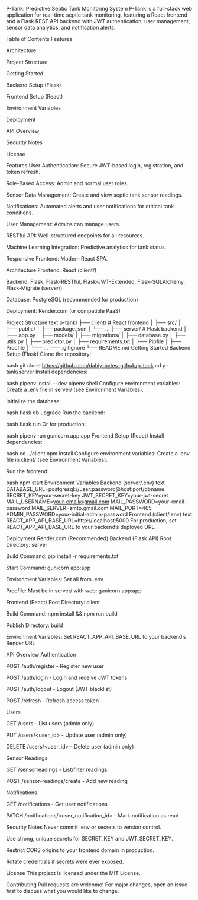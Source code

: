 P-Tank: Predictive Septic Tank Monitoring System
P-Tank is a full-stack web application for real-time septic tank monitoring, featuring a React frontend and a Flask REST API backend with JWT authentication, user management, sensor data analytics, and notification alerts.

Table of Contents
Features

Architecture

Project Structure

Getting Started

Backend Setup (Flask)

Frontend Setup (React)

Environment Variables

Deployment

API Overview

Security Notes

License

Features
User Authentication: Secure JWT-based login, registration, and token refresh.

Role-Based Access: Admin and normal user roles.

Sensor Data Management: Create and view septic tank sensor readings.

Notifications: Automated alerts and user notifications for critical tank conditions.

User Management: Admins can manage users.

RESTful API: Well-structured endpoints for all resources.

Machine Learning Integration: Predictive analytics for tank status.

Responsive Frontend: Modern React SPA.

Architecture
Frontend: React (client/)

Backend: Flask, Flask-RESTful, Flask-JWT-Extended, Flask-SQLAlchemy, Flask-Migrate (server/)

Database: PostgreSQL (recommended for production)

Deployment: Render.com (or compatible PaaS)

Project Structure
text
p-tank/
├── client/                 # React frontend
│   ├── src/
│   ├── public/
│   ├── package.json
│   └── ...
├── server/                 # Flask backend
│   ├── app.py
│   ├── models/
│   ├── migrations/
│   ├── database.py
│   ├── utils.py
│   ├── predictor.py
│   ├── requirements.txt
│   ├── Pipfile
│   ├── Procfile
│   └── ...
├── .gitignore
└── README.md
Getting Started
Backend Setup (Flask)
Clone the repository:

bash
git clone https://github.com/dahiy-bytes-github/p-tank
cd p-tank/server
Install dependencies:

bash
pipenv install --dev
pipenv shell
Configure environment variables:
Create a .env file in server/ (see Environment Variables).

Initialize the database:

bash
flask db upgrade
Run the backend:

bash
flask run
Or for production:

bash
pipenv run gunicorn app:app
Frontend Setup (React)
Install dependencies:

bash
cd ../client
npm install
Configure environment variables:
Create a .env file in client/ (see Environment Variables).

Run the frontend:

bash
npm start
Environment Variables
Backend (server/.env)
text
DATABASE_URL=postgresql://user:password@host:port/dbname
SECRET_KEY=your-secret-key
JWT_SECRET_KEY=your-jwt-secret
MAIL_USERNAME=your-email@gmail.com
MAIL_PASSWORD=your-email-password
MAIL_SERVER=smtp.gmail.com
MAIL_PORT=465
ADMIN_PASSWORD=your-initial-admin-password
Frontend (client/.env)
text
REACT_APP_API_BASE_URL=http://localhost:5000
For production, set REACT_APP_API_BASE_URL to your backend’s deployed URL.

Deployment
Render.com (Recommended)
Backend (Flask API)
Root Directory: server

Build Command: pip install -r requirements.txt

Start Command: gunicorn app:app

Environment Variables: Set all from .env

Procfile: Must be in server/ with web: gunicorn app:app

Frontend (React)
Root Directory: client

Build Command: npm install && npm run build

Publish Directory: build

Environment Variables: Set REACT_APP_API_BASE_URL to your backend’s Render URL

API Overview
Authentication

POST /auth/register - Register new user

POST /auth/login - Login and receive JWT tokens

POST /auth/logout - Logout (JWT blacklist)

POST /refresh - Refresh access token

Users

GET /users - List users (admin only)

PUT /users/<user_id> - Update user (admin only)

DELETE /users/<user_id> - Delete user (admin only)

Sensor Readings

GET /sensorreadings - List/filter readings

POST /sensor-readings/create - Add new reading

Notifications

GET /notifications - Get user notifications

PATCH /notifications/<user_notification_id> - Mark notification as read

Security Notes
Never commit .env or secrets to version control.

Use strong, unique secrets for SECRET_KEY and JWT_SECRET_KEY.

Restrict CORS origins to your frontend domain in production.

Rotate credentials if secrets were ever exposed.

License
This project is licensed under the MIT License.

Contributing
Pull requests are welcome! For major changes, open an issue first to discuss what you would like to change.